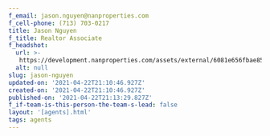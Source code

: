 ```yaml
---
f_email: jason.nguyen@nanproperties.com
f_cell-phone: (713) 703-0217
title: Jason Nguyen
f_title: Realtor Associate
f_headshot:
  url: >-
   https://development.nanproperties.com/assets/external/6081e656fbae85c476a11d81_6077c68e02c7ef0c22fe684b_60347f14adf5eoptimized_2baa26ed06a1a96d2db4d05dd87c2edb-1.jpeg
  alt: null
slug: jason-nguyen
updated-on: '2021-04-22T21:10:46.927Z'
created-on: '2021-04-22T21:10:46.927Z'
published-on: '2021-04-22T21:13:29.827Z'
f_if-team-is-this-person-the-team-s-lead: false
layout: '[agents].html'
tags: agents
---
```



